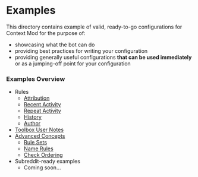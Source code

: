 # Examples

This directory contains example of valid, ready-to-go configurations for Context Mod for the purpose of:

* showcasing what the bot can do
* providing best practices for writing your configuration
* providing generally useful configurations **that can be used immediately** or as a jumping-off point for your configuration


    
### Examples Overview

* Rules
  * [Attribution](/docs/examples/attribution)
  * [Recent Activity](/docs/examples/recentActivity)
  * [Repeat Activity](/docs/examples/repeatActivity)
  * [History](/docs/examples/history)
  * [Author](/docs/examples/author)
* [Toolbox User Notes](/docs/examples/userNotes)
* [Advanced Concepts](/docs/examples/advancedConcepts)
  * [Rule Sets](/docs/examples/advancedConcepts/ruleSets.json5)
  * [Name Rules](/docs/examples/advancedConcepts/ruleNameReuse.json5)
  * [Check Ordering](/docs/examples/advancedConcepts)
* Subreddit-ready examples
  * Coming soon...
